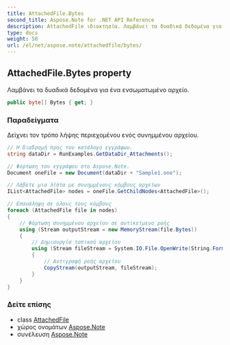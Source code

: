 ```yaml
---
title: AttachedFile.Bytes
second_title: Aspose.Note for .NET API Reference
description: AttachedFile ιδιοκτησία. Λαμβάνει τα δυαδικά δεδομένα για ένα ενσωματωμένο αρχείο.
type: docs
weight: 50
url: /el/net/aspose.note/attachedfile/bytes/
---
```

## AttachedFile.Bytes property

Λαμβάνει τα δυαδικά δεδομένα για ένα ενσωματωμένο αρχείο.

```csharp
public byte[] Bytes { get; }
```

### Παραδείγματα

Δείχνει τον τρόπο λήψης περιεχομένου ενός συνημμένου αρχείου.

```csharp
// Η διαδρομή προς τον κατάλογο εγγράφων.
string dataDir = RunExamples.GetDataDir_Attachments();

// Φόρτωση του εγγράφου στο Aspose.Note.
Document oneFile = new Document(dataDir + "Sample1.one");

// Λάβετε μια λίστα με συνημμένους κόμβους αρχείων
IList<AttachedFile> nodes = oneFile.GetChildNodes<AttachedFile>();

// Επανάληψη σε όλους τους κόμβους
foreach (AttachedFile file in nodes)
{
    // Φόρτωση συνημμένου αρχείου σε αντικείμενο ροής
    using (Stream outputStream = new MemoryStream(file.Bytes))
    {
        // Δημιουργία τοπικού αρχείου
        using (Stream fileStream = System.IO.File.OpenWrite(String.Format(dataDir + file.FileName)))
        {
            // Αντιγραφή ροής αρχείου
            CopyStream(outputStream, fileStream);
        }
    }
}
```

### Δείτε επίσης

* class [AttachedFile](../)
* χώρος ονομάτων [Aspose.Note](../../attachedfile/)
* συνέλευση [Aspose.Note](../../../)


